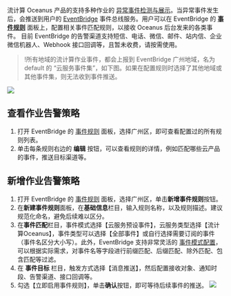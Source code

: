 流计算 Oceanus 产品的支持多种作业的 [异常事件检测与展示](https://cloud.tencent.com/document/product/849/64469)。当异常事件发生后，会推送到用户的 [EventBridge](https://cloud.tencent.com/document/product/1359/54353) 事件总线服务。用户可以在 EventBridge 的 **[事件规则](https://console.cloud.tencent.com/eb/rule?regionId=1)** 面板上，配置相关事件匹配规则，以接收 Oceanus 后台发来的各类事件。
目前 EventBridge 的告警渠道支持短信、电话、微信、邮件、站内信、企业微信机器人、Webhook 接口回调等，且暂未收费，请按需使用。

>!所有地域的流计算作业事件，都会上报到 EventBridge 广州地域，名为 default 的 “云服务事件集”，如下图。如果在配置规则时选择了其他地域或其他事件集，则无法收到事件推送。

![](https://qcloudimg.tencent-cloud.cn/raw/3b227ef61ae0256aa90018b483ea9c85.png)

## 查看作业告警策略
1. 打开 EventBridge 的 [事件规则](https://console.cloud.tencent.com/eb/rule?regionId=1) 面板，选择广州区，即可查看配置过的所有规则列表。
2. 单击每条规则右边的 **编辑** 按钮，可以查看规则的详情，例如匹配哪些云产品的事件，推送目标渠道等。

## 新增作业告警策略
1. 打开 EventBridge 的 [事件规则](https://console.cloud.tencent.com/eb/rule?regionId=1) 面板，选择广州区，单击**新增事件规则**按钮。
2. 在**新建事件规则**面板，在**基础信息**栏目，输入规则名称，以及规则描述。建议规范化命名，避免后续难以区分。
3. 在**事件匹配**栏目，事件模式选择【云服务预设事件】，云服务类型选择【流计算Oceanus】，事件类型可以选择【全部事件】或自行选择需要订阅的事件（事件名区分大小写）。此外，EventBridge 支持非常灵活的 [事件模式配置](https://cloud.tencent.com/document/product/1359/56084)，可以根据实际需求，对事件名等字段进行前缀匹配、后缀匹配、除外匹配、包含匹配等过滤。
4. 在 **事件目标** 栏目，触发方式选择【消息推送】，然后配置接收对象、通知时段、告警渠道、接口回调等。
5. 勾选【立即启用事件规则】，单击**确认**按钮，即可等待后续事件的推送。
![](https://qcloudimg.tencent-cloud.cn/raw/36325853ec2cc02f2e06a07e31fc5f5d.png)
